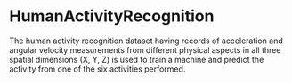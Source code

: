 # HumanActivityRecognition
The human activity recognition dataset having records of acceleration and angular velocity measurements from different physical aspects in all three spatial dimensions (X, Y, Z) is used to train a machine and predict the activity from one of the six activities performed.
